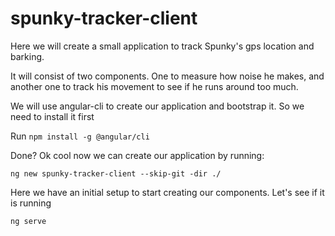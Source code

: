 # spunky-tracker-client

Here we will create a small application to track Spunky's gps location and barking.

It will consist of two components. One to measure how noise he makes, and another one to track his movement to 
see if he runs around too much.

We will use angular-cli to create our application and bootstrap it. So we need to install it first

Run `npm install -g @angular/cli`

Done? Ok cool now we can create our application by running:

`ng new spunky-tracker-client --skip-git -dir ./`

Here we have an initial setup to start creating our components. Let's see if it is running

`ng serve`



